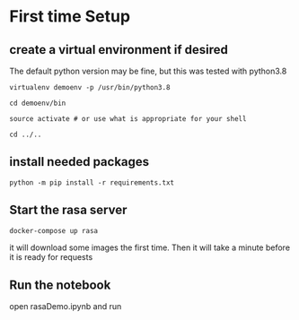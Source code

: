 
# First time Setup

## create a virtual environment if desired

The default python version may be fine, but this was tested with python3.8

`virtualenv demoenv -p /usr/bin/python3.8`

`cd demoenv/bin`

`source activate # or use what is appropriate for your shell`

`cd ../..`

## install needed packages

`python -m pip install -r requirements.txt`

## Start the rasa server

`docker-compose up rasa`

it will download some images the first time.  Then it will take a minute before it is ready for requests

## Run the notebook

open rasaDemo.ipynb and run

